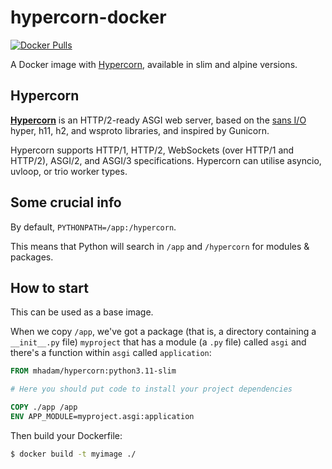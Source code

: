 # **hypercorn-docker**

[![Docker Pulls](https://img.shields.io/docker/pulls/mhadam/hypercorn)][docker repo]

A Docker image with [Hypercorn][hypercorn site], available in slim and alpine versions.

## Hypercorn
**[Hypercorn][hypercorn site]** is an HTTP/2-ready ASGI web server, based on the [sans I/O][sans] hyper, h11, h2, and wsproto libraries, and inspired by Gunicorn.

Hypercorn supports HTTP/1, HTTP/2, WebSockets (over HTTP/1 and HTTP/2), ASGI/2, and ASGI/3 specifications. Hypercorn can utilise asyncio, uvloop, or trio worker types.

## Some crucial info

By default, `PYTHONPATH=/app:/hypercorn`.

This means that Python will search in `/app` and `/hypercorn` for modules & packages.

## How to start

This can be used as a base image.

When we copy `/app`, we've got a package (that is, a directory containing a `__init__.py` file) `myproject` that has a module (a `.py` file) called `asgi` and there's a function within `asgi` called `application`:

```dockerfile
FROM mhadam/hypercorn:python3.11-slim

# Here you should put code to install your project dependencies

COPY ./app /app
ENV APP_MODULE=myproject.asgi:application
```

Then build your Dockerfile:
```sh
$ docker build -t myimage ./
```

[docker tags]: https://hub.docker.com/r/mhadam/hypercorn/tags
[docker repo]: https://hub.docker.com/r/mhadam/hypercorn
[github repo]: https://github.com/mhadam/hypercorn-docker
[fastapi site]: https://fastapi.tiangolo.com/
[hypercorn site]: https://hypercorn.readthedocs.io/en/latest/
[sans]: https://sans-io.readthedocs.io
